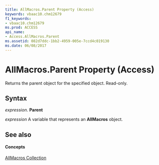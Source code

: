 ```yaml
---
title: AllMacros.Parent Property (Access)
keywords: vbaac10.chm12679
f1_keywords:
- vbaac10.chm12679
ms.prod: ACCESS
api_name:
- Access.AllMacros.Parent
ms.assetid: 082d7ddc-1bb2-4959-005e-7ccd4c019130
ms.date: 06/08/2017
---
```



# AllMacros.Parent Property (Access)

Returns the parent object for the specified object. Read-only.


## Syntax

 _expression_. **Parent**

 _expression_ A variable that represents an **AllMacros** object.


## See also


#### Concepts


[AllMacros Collection](allmacros-object-access.md)

